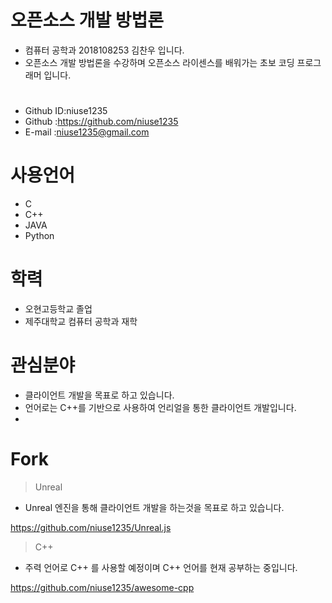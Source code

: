 # 오픈소스 개발 방법론

- 컴퓨터 공학과 2018108253 김찬우 입니다.
- 오픈소스 개발 방법론을 수강하며 오픈소스 라이센스를 배워가는 초보 코딩 프로그래머 입니다.

# 
- Github ID:niuse1235
- Github :https://github.com/niuse1235
- E-mail :niuse1235@gmail.com

# 사용언어
- C
- C++
- JAVA
- Python

# 학력
- 오현고등학교 졸업
- 제주대학교 컴퓨터 공학과 재학


# 관심분야

- 클라이언트 개발을 목표로 하고 있습니다.
- 언어로는 C++를 기반으로 사용하여 언리얼을 통한 클라이언트 개발입니다.
- 


# Fork 

> Unreal
- Unreal 엔진을 통해 클라이언트 개발을 하는것을 목표로 하고 있습니다.

https://github.com/niuse1235/Unreal.js

> C++
- 주력 언어로 C++ 를 사용할 예정이며 C++ 언어를 현재 공부하는 중입니다.

https://github.com/niuse1235/awesome-cpp

